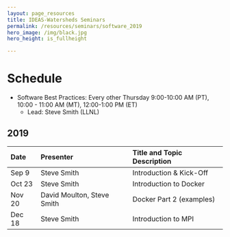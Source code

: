 ```yaml
---
layout: page_resources
title: IDEAS-Watersheds Seminars
permalink: /resources/seminars/software_2019
hero_image: /img/black.jpg
hero_height: is_fullheight

---
```


# Schedule
* Software Best Practices: Every other Thursday 9:00-10:00 AM (PT), 10:00 - 11:00 AM (MT), 12:00-1:00 PM (ET)
  - Lead:  Steve Smith (LLNL)

## 2019

| Date      |   Presenter                            | Title and Topic Description                    |
|:----------|:---------------------------------------|:-----------------------------------------------|
| Sep 9    | Steve Smith                            | Introduction & Kick-Off |
| Oct 23    | Steve Smith                            | Introduction to Docker |
| Nov 20    | David Moulton, Steve Smith             | Docker Part 2 (examples) |
| Dec 18    | Steve Smith                            | Introduction to MPI |


